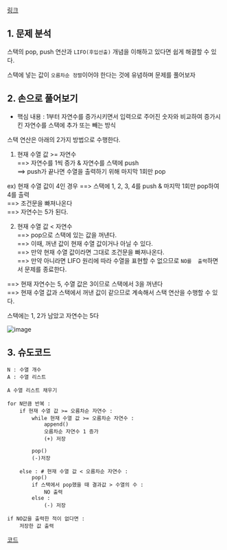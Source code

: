 [링크](https://www.acmicpc.net/problem/1874)

## 1. 문제 분석

스택의 pop, push 연산과 `LIFO(후입선출)` 개념을 이해하고 있다면 쉽게 해결할 수 있다. 

스택에 넣는 값이 `오름차순 정렬`이어야 한다는 것에 유념하며 문제를 풀어보자

## 2. 손으로 풀어보기 

- 핵심 내용 : 1부터 자연수를 증가시키면서 입력으로 주어진 숫자와 비교하여 증가시킨 자연수를 스택에 추가 또는 빼는 방식

스택 연산은 아래의 2가지 방법으로 수행한다.

1. 현재 수열 값 >= 자연수   
==> 자연수를 1씩 증가 & 자연수를 스택에 push   
==> push가 끝나면 수열을 출력하기 위해 마지막 1회만 pop 

ex) 현재 수열 값이 4인 경우 
==> 스택에 1, 2, 3, 4를 push & 마지막 1회만 pop하여 4를 출력  
==> 조건문을 빠져나온다  
==> 자연수는 5가 된다.

2. 현재 수열 값 < 자연수  
==> pop으로 스택에 있는 값을 꺼낸다.  
==> 이때, 꺼낸 값이 현재 수열 값이거나 아닐 수 있다.  
==> 만약 현재 수열 값이라면 그대로 조건문을 빠져나온다.  
==> 만약 아니라면 LIFO 원리에 따라 수열을 표현할 수 없으므로 `NO를 
출력`하면서 문제를 종료한다.  

==> 현재 자연수는 5, 수열 값은 3이므로 스택에서 3을 꺼낸다  
==> 현재 수열 값과 스택에서 꺼낸 값이 같으므로 계속해서 스택 연산을 수행할 수 있다. 

스택에는 1, 2가 남았고 자연수는 5다

![image](../../image/day4/11번_001.png)

## 3. 슈도코드 

``` 
N : 수열 개수 
A : 수열 리스트 

A 수열 리스트 채우기 

for N만큼 반복 : 
    if 현재 수열 값 >= 오름차순 자연수 : 
        while 현재 수열 값 >= 오름차순 자연수 : 
            append()
            오름차순 자연수 1 증가
            (+) 저장
        
        pop()
        (-)저장

    else : # 현재 수열 값 < 오름차순 자연수 : 
        pop()
        if 스택에서 pop했을 때 결과값 > 수열의 수 :
            NO 출력
        else : 
            (-) 저장

if NO값을 출력한 적이 없다면 : 
    저장한 값 출력
```

[코드](../../code/day4/11_스택으로수열만들기.py)